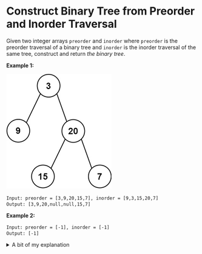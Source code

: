 # Construct Binary Tree from Preorder and Inorder Traversal

Given two integer arrays `preorder` and `inorder` where `preorder` is the preorder traversal of a binary tree and `inorder` is the inorder traversal of the same tree, construct and return _the binary tree_.

__Example 1:__

![tree](../../tree.jpg)

```
Input: preorder = [3,9,20,15,7], inorder = [9,3,15,20,7]
Output: [3,9,20,null,null,15,7]
```

__Example 2:__

```
Input: preorder = [-1], inorder = [-1]
Output: [-1]
```

<details>

<summary>A bit of my explanation</summary>

Remember how we can represent a [Heap](../../../../snippets/Data%20Structures/min-heap.js) using array? We can therefore represent
binary tree in the same way: `[parent, left, right, ...children of left, ...children of right, ...ad so on, recursively]`.

Thus your task is to create this same representation as in a Heap except for binary tree and using 2 arrays where in the 1st array
you have all nodes ordered via preorder traversal and in the 2nd array - via inorder traversal. You need to use information from both
arrays in order to construct this 3rd array representation of binrary tree where left child is `i * 2`, right child is `i * 2 + 1`
and parent is `floor(i / 2)`. Note that neither `preorder` not `inorder` give such functionality.

</details>
